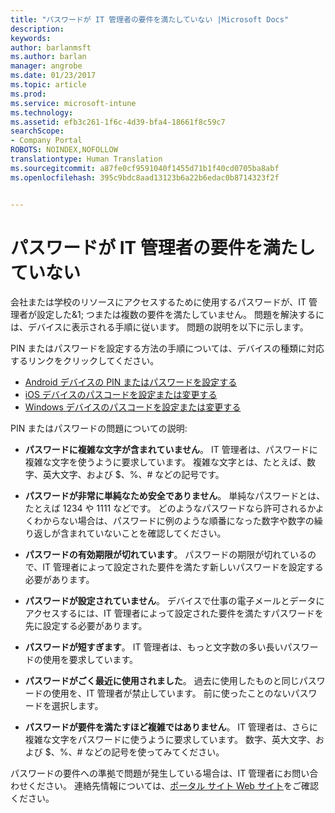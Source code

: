 ```yaml
---
title: "パスワードが IT 管理者の要件を満たしていない |Microsoft Docs"
description: 
keywords: 
author: barlanmsft
ms.author: barlan
manager: angrobe
ms.date: 01/23/2017
ms.topic: article
ms.prod: 
ms.service: microsoft-intune
ms.technology: 
ms.assetid: efb3c261-1f6c-4d39-bfa4-18661f8c59c7
searchScope:
- Company Portal
ROBOTS: NOINDEX,NOFOLLOW
translationtype: Human Translation
ms.sourcegitcommit: a87fe0cf9591040f1455d71b1f40cd0705ba8abf
ms.openlocfilehash: 395c9bdc8aad13123b6a22b6edac0b8714323f2f


---
```


# <a name="your-password-does-not-meet-your-it-admins-requirements"></a>パスワードが IT 管理者の要件を満たしていない

会社または学校のリソースにアクセスするために使用するパスワードが、IT 管理者が設定した&1; つまたは複数の要件を満たしていません。 問題を解決するには、デバイスに表示される手順に従います。 問題の説明を以下に示します。

PIN またはパスワードを設定する方法の手順については、デバイスの種類に対応するリンクをクリックしてください。

- [Android デバイスの PIN またはパスワードを設定する](set-your-pin-or-password-android.md)
- [iOS デバイスのパスコードを設定または変更する](set-or-change-your-passcode-ios.md)
- [Windows デバイスのパスコードを設定または変更する](set-or-change-your-password-windows.md)

PIN またはパスワードの問題についての説明:

- **パスワードに複雑な文字が含まれていません**。 IT 管理者は、パスワードに複雑な文字を使うように要求しています。 複雑な文字とは、たとえば、数字、英大文字、および $、%、# などの記号です。

- **パスワードが非常に単純なため安全でありません**。 単純なパスワードとは、たとえば 1234 や 1111 などです。 どのようなパスワードなら許可されるかよくわからない場合は、パスワードに例のような順番になった数字や数字の繰り返しが含まれていないことを確認してください。

- **パスワードの有効期限が切れています**。 パスワードの期限が切れているので、IT 管理者によって設定された要件を満たす新しいパスワードを設定する必要があります。

- **パスワードが設定されていません**。 デバイスで仕事の電子メールとデータにアクセスするには、IT 管理者によって設定された要件を満たすパスワードを先に設定する必要があります。

- **パスワードが短すぎます**。 IT 管理者は、もっと文字数の多い長いパスワードの使用を要求しています。

- **パスワードがごく最近に使用されました**。 過去に使用したものと同じパスワードの使用を、IT 管理者が禁止しています。 前に使ったことのないパスワードを選択します。

- **パスワードが要件を満たすほど複雑ではありません**。 IT 管理者は、さらに複雑な文字をパスワードに使うように要求しています。 数字、英大文字、および $、%、# などの記号を使ってみてください。

パスワードの要件への準拠で問題が発生している場合は、IT 管理者にお問い合わせください。 連絡先情報については、[ポータル サイト Web サイト](http://portal.manage.microsoft.com)をご確認ください。



<!--HONumber=Jan17_HO5-->


